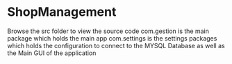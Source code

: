 # ShopManagement
Browse the src folder to view the source code
com.gestion is the main package which holds the main app
com.settings is the settings packages which holds the configuration to connect to the MYSQL Database as well as the Main GUI of the application
